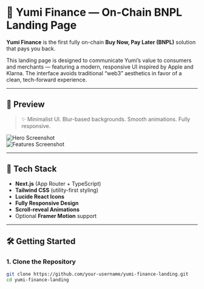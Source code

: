 # 🌿 Yumi Finance — On-Chain BNPL Landing Page

**Yumi Finance** is the first fully on-chain **Buy Now, Pay Later (BNPL)** solution that pays you back.

This landing page is designed to communicate Yumi’s value to consumers and merchants — featuring a modern, responsive UI inspired by Apple and Klarna. The interface avoids traditional “web3” aesthetics in favor of a clean, tech-forward experience.

---

## 📸 Preview

> ✨ Minimalist UI. Blur-based backgrounds. Smooth animations. Fully responsive.

![Hero Screenshot](./public/preview-hero.png)  
![Features Screenshot](./public/preview-features.png)

---

## 🚀 Tech Stack

- **Next.js** (App Router + TypeScript)
- **Tailwind CSS** (utility-first styling)
- **Lucide React Icons**
- **Fully Responsive Design**
- **Scroll-reveal Animations**
- Optional **Framer Motion** support

---

## 🛠 Getting Started

### 1. Clone the Repository

```bash
git clone https://github.com/your-username/yumi-finance-landing.git
cd yumi-finance-landing

